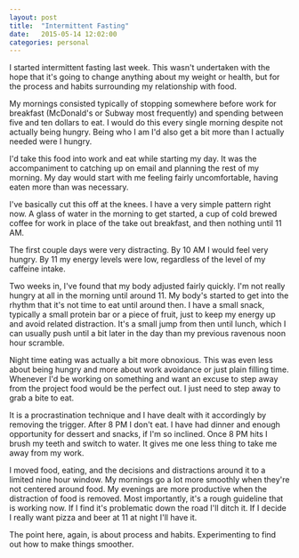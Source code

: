 ```yaml
---
layout: post
title:  "Intermittent Fasting"
date:   2015-05-14 12:02:00
categories: personal
---
```


I started intermittent fasting last week. This wasn't undertaken with the hope that it's going to change anything about my weight or health, but for the process and habits surrounding my relationship with food.

My mornings consisted typically of stopping somewhere before work for breakfast (McDonald's or Subway most frequently) and spending between five and ten dollars to eat. I would do this every single morning despite not actually being hungry. Being who I am I'd also get a bit more than I actually needed were I hungry.

I'd take this food into work and eat while starting my day. It was the accompaniment to catching up on email and planning the rest of my morning. My day would start with me feeling fairly uncomfortable, having eaten more than was necessary.

I've basically cut this off at the knees. I have a very simple pattern right now. A glass of water in the morning to get started, a cup of cold brewed coffee for work in place of the take out breakfast, and then nothing until 11 AM.

The first couple days were very distracting. By 10 AM I would feel very hungry. By 11 my energy levels were low, regardless of the level of my caffeine intake.

Two weeks in, I've found that my body adjusted fairly quickly. I'm not really hungry at all in the morning until around 11. My body's started to get into the rhythm that it's not time to eat until around then. I have a small snack, typically a small protein bar or a piece of fruit, just to keep my energy up and avoid related distraction. It's a small jump from then until lunch, which I can usually push until a bit later in the day than my previous ravenous noon hour scramble.

Night time eating was actually a bit more obnoxious. This was even less about being hungry and more about work avoidance or just plain filling time. Whenever I'd be working on something and want an excuse to step away from the project food would be the perfect out. I just need to step away to grab a bite to eat.

It is a procrastination technique and I have dealt with it accordingly by removing the trigger. After 8 PM I don't eat. I have had dinner and enough opportunity for dessert and snacks, if I'm so inclined. Once 8 PM hits I brush my teeth and switch to water. It gives me one less thing to take me away from my work.

I moved food, eating, and the decisions and distractions around it to a limited nine hour window. My mornings go a lot more smoothly when they're not centered around food. My evenings are more productive when the distraction of food is removed. Most importantly, it's a rough guideline that is working now. If I find it's problematic down the road I'll ditch it. If I decide I really want pizza and beer at 11 at night I'll have it.

The point here, again, is about process and habits. Experimenting to find out how to make things smoother.